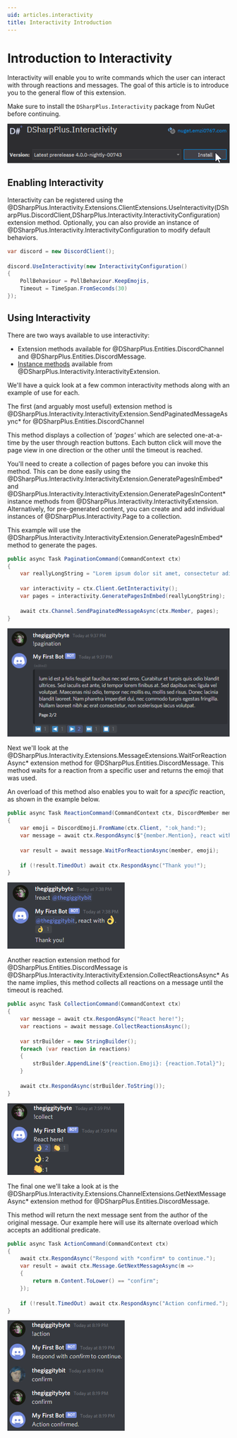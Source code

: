 ```yaml
---
uid: articles.interactivity
title: Interactivity Introduction
---
```


# Introduction to Interactivity

Interactivity will enable you to write commands which the user can interact with through reactions and messages.
The goal of this article is to introduce you to the general flow of this extension.

Make sure to install the `DSharpPlus.Interactivity` package from NuGet before continuing.

![Interactivity NuGet][0]

## Enabling Interactivity

Interactivity can be registered using the
@DSharpPlus.Interactivity.Extensions.ClientExtensions.UseInteractivity(DSharpPlus.DiscordClient,DSharpPlus.Interactivity.InteractivityConfiguration)
extension method. Optionally, you can also provide an instance of @DSharpPlus.Interactivity.InteractivityConfiguration
to modify default behaviors.

```cs
var discord = new DiscordClient();

discord.UseInteractivity(new InteractivityConfiguration() 
{ 
    PollBehaviour = PollBehaviour.KeepEmojis,
    Timeout = TimeSpan.FromSeconds(30)
});
```

## Using Interactivity

There are two ways available to use interactivity:

* Extension methods available for @DSharpPlus.Entities.DiscordChannel and @DSharpPlus.Entities.DiscordMessage.
* [Instance methods][1] available from @DSharpPlus.Interactivity.InteractivityExtension.

We'll have a quick look at a few common interactivity methods along with an example of use for each.

The first (and arguably most useful) extension method is
@DSharpPlus.Interactivity.InteractivityExtension.SendPaginatedMessageAsync* for @DSharpPlus.Entities.DiscordChannel

This method displays a collection of *'pages'* which are selected one-at-a-time by the user through reaction buttons.
Each button click will move the page view in one direction or the other until the timeout is reached.

You'll need to create a collection of pages before you can invoke this method. This can be done easily using the
@DSharpPlus.Interactivity.InteractivityExtension.GeneratePagesInEmbed* and
@DSharpPlus.Interactivity.InteractivityExtension.GeneratePagesInContent* instance methods from
@DSharpPlus.Interactivity.InteractivityExtension.
Alternatively, for pre-generated content, you can create and add individual instances of @DSharpPlus.Interactivity.Page
to a collection.

This example will use the @DSharpPlus.Interactivity.InteractivityExtension.GeneratePagesInEmbed* method to generate the
pages.

```cs
public async Task PaginationCommand(CommandContext ctx)
{
    var reallyLongString = "Lorem ipsum dolor sit amet, consectetur adipiscing..."

    var interactivity = ctx.Client.GetInteractivity();
    var pages = interactivity.GeneratePagesInEmbed(reallyLongString);

    await ctx.Channel.SendPaginatedMessageAsync(ctx.Member, pages);
}
```

![Pagination Pages][2]

Next we'll look at the @DSharpPlus.Interactivity.Extensions.MessageExtensions.WaitForReactionAsync* extension method for
@DSharpPlus.Entities.DiscordMessage. This method waits for a reaction from a specific user and returns the emoji that
was used.

An overload of this method also enables you to wait for a *specific* reaction, as shown in the example below.

```cs
public async Task ReactionCommand(CommandContext ctx, DiscordMember member)
{
    var emoji = DiscordEmoji.FromName(ctx.Client, ":ok_hand:");
    var message = await ctx.RespondAsync($"{member.Mention}, react with {emoji}.");

    var result = await message.WaitForReactionAsync(member, emoji);

    if (!result.TimedOut) await ctx.RespondAsync("Thank you!");
}
```

![Thank You!][3]

Another reaction extension method for @DSharpPlus.Entities.DiscordMessage is
@DSharpPlus.Interactivity.InteractivityExtension.CollectReactionsAsync* As the name implies, this method collects all
reactions on a message until the timeout is reached.

```cs
public async Task CollectionCommand(CommandContext ctx)
{
    var message = await ctx.RespondAsync("React here!");
    var reactions = await message.CollectReactionsAsync();

    var strBuilder = new StringBuilder();
    foreach (var reaction in reactions)
    {
        strBuilder.AppendLine($"{reaction.Emoji}: {reaction.Total}");
    }

    await ctx.RespondAsync(strBuilder.ToString());
}
```

![Reaction Count][4]

The final one we'll take a look at is the @DSharpPlus.Interactivity.Extensions.ChannelExtensions.GetNextMessageAsync*
extension method for @DSharpPlus.Entities.DiscordMessage.

This method will return the next message sent from the author of the original message. Our example here will use its
alternate overload which accepts an additional predicate.

```cs
public async Task ActionCommand(CommandContext ctx)
{
    await ctx.RespondAsync("Respond with *confirm* to continue.");
    var result = await ctx.Message.GetNextMessageAsync(m =>
    {
        return m.Content.ToLower() == "confirm";
    });

    if (!result.TimedOut) await ctx.RespondAsync("Action confirmed.");
}
```

![Confirmed][5]

<!-- LINKS -->
[0]: ../images/interactivity_01.png
[1]: xref:DSharpPlus.Interactivity.InteractivityExtension#methods
[2]: ../images/interactivity_02.png
[3]: ../images/interactivity_03.png
[4]: ../images/interactivity_04.png
[5]: ../images/interactivity_05.png
